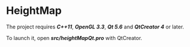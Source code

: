 # HeightMap

The project requires ***C++11***, ***OpenGL 3.3***, ***Qt 5.6*** and ***QtCreator 4*** or later.

To launch it, open ***src/heightMapQt.pro*** with QtCreator.
